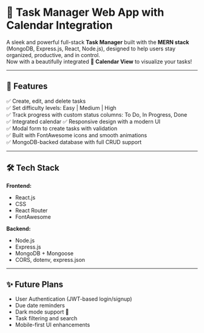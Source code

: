 # 🧠 Task Manager Web App with Calendar Integration

A sleek and powerful full-stack **Task Manager** built with the **MERN stack** (MongoDB, Express.js, React, Node.js), designed to help users stay organized, productive, and in control.  
Now with a beautifully integrated 📅 **Calendar View** to visualize your tasks!

---

## 🚀 Features

✅ Create, edit, and delete tasks  
✅ Set difficulty levels: Easy | Medium | High  
✅ Track progress with custom status columns: To Do, In Progress, Done    
✅ Integrated calendar 
✅ Responsive design with a modern UI  
✅ Modal form to create tasks with validation  
✅ Built with FontAwesome icons and smooth animations  
✅ MongoDB-backed database with full CRUD support

---

## 🛠️ Tech Stack

**Frontend:**  
- React.js
- CSS
- React Router  
- FontAwesome

**Backend:**  
- Node.js  
- Express.js  
- MongoDB + Mongoose  
- CORS, dotenv, express.json

---


## ✨ Future Plans
- User Authentication (JWT-based login/signup)
- Due date reminders
- Dark mode support 🌙
- Task filtering and search
- Mobile-first UI enhancements
